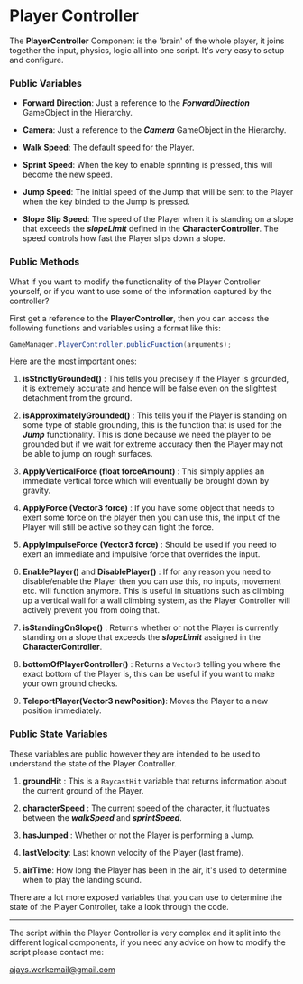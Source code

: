 # Player Controller

The **PlayerController** Component is the 'brain' of the whole player, it joins together the input, physics, logic all into one script. It's very easy to setup and configure.

### Public Variables

- **Forward Direction**: Just a reference to the **_ForwardDirection_** GameObject in the Hierarchy.

- **Camera**: Just a reference to the **_Camera_** GameObject in the Hierarchy.

- **Walk Speed**: The default speed for the Player.

- **Sprint Speed**: When the key to enable sprinting is pressed, this will become the new speed.

- **Jump Speed**: The initial speed of the Jump that will be sent to the Player when the key binded to the Jump is pressed.

- **Slope Slip Speed**: The speed of the Player when it is standing on a slope that exceeds the **_slopeLimit_** defined in the **CharacterController**. The speed controls how fast the Player slips down a slope.

### Public Methods

What if you want to modify the functionality of the Player Controller yourself, or if you want to use some of the information captured by the controller?

First get a reference to the **PlayerController**, then you can access the following functions and variables using a format like this:

```C#
GameManager.PlayerController.publicFunction(arguments);
```

Here are the most important ones:

1. **isStrictlyGrounded()** : This tells you precisely if the Player is grounded, it is extremely accurate and hence will be false even on the slightest detachment from the ground.

2. **isApproximatelyGrounded()** : This tells you if the Player is standing on some type of stable grounding, this is the function that is used for the **_Jump_** functionality. This is done because we need the player to be grounded but if we wait for extreme accuracy then the Player may not be able to jump on rough surfaces.

3. **ApplyVerticalForce (float forceAmount)** : This simply applies an immediate vertical force which will eventually be brought down by gravity.

4. **ApplyForce (Vector3 force)** : If you have some object that needs to exert some force on the player then you can use this, the input of the Player will still be active so they can fight the force.

5. **ApplyImpulseForce (Vector3 force)** : Should be used if you need to exert an immediate and impulsive force that overrides the input.

6. **EnablePlayer()** and **DisablePlayer()** : If for any reason you need to disable/enable the Player then you can use this, no inputs, movement etc. will function anymore. This is useful in situations such as climbing up a vertical wall for a wall climbing system, as the Player Controller will actively prevent you from doing that.

7. **isStandingOnSlope()** : Returns whether or not the Player is currently standing on a slope that exceeds the **_slopeLimit_** assigned in the **CharacterController**.

8. **bottomOfPlayerController()** : Returns a `Vector3` telling you where the exact bottom of the Player is, this can be useful if you want to make your own ground checks.

9. **TeleportPlayer(Vector3 newPosition)**: Moves the Player to a new position immediately.

### Public State Variables

These variables are public however they are intended to be used to understand the state of the Player Controller.

1. **groundHit** : This is a `RaycastHit` variable that returns information about the current ground of the Player.

2. **characterSpeed** : The current speed of the character, it fluctuates between the **_walkSpeed_** and **_sprintSpeed_**.

3. **hasJumped** : Whether or not the Player is performing a Jump.

4. **lastVelocity**: Last known velocity of the Player (last frame).

5. **airTime**: How long the Player has been in the air, it's used to determine when to play the landing sound.

There are a lot more exposed variables that you can use to determine the state of the Player Controller, take a look through the code.

---

The script within the Player Controller is very complex and it split into the different logical components, if you need any advice on how to modify the script please contact me:

ajays.workemail@gmail.com
